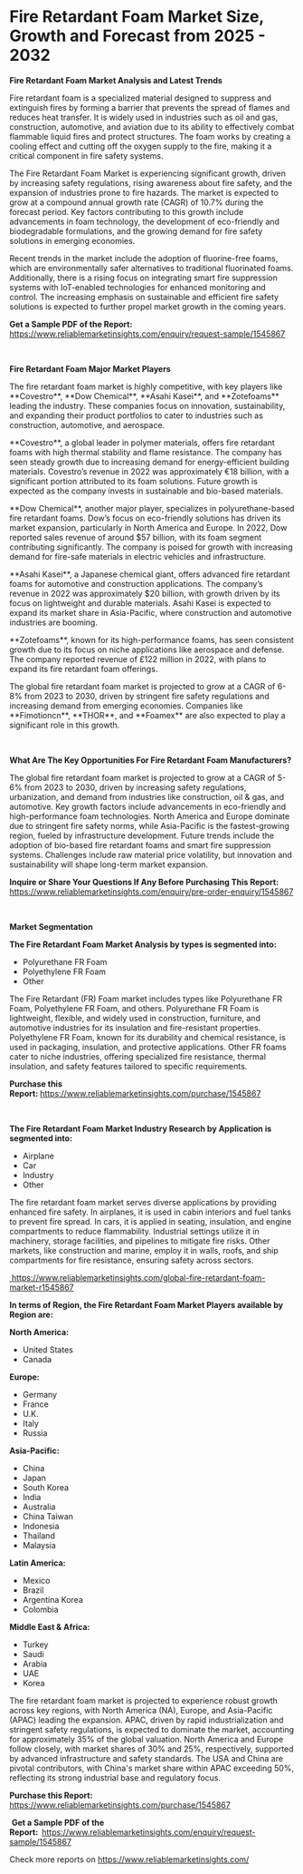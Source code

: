 <p><h1>Fire Retardant Foam Market Size, Growth and Forecast from 2025 - 2032</h1></p><p><strong>Fire Retardant Foam Market Analysis and Latest Trends</strong></p>
<p><p>Fire retardant foam is a specialized material designed to suppress and extinguish fires by forming a barrier that prevents the spread of flames and reduces heat transfer. It is widely used in industries such as oil and gas, construction, automotive, and aviation due to its ability to effectively combat flammable liquid fires and protect structures. The foam works by creating a cooling effect and cutting off the oxygen supply to the fire, making it a critical component in fire safety systems.</p><p>The Fire Retardant Foam Market is experiencing significant growth, driven by increasing safety regulations, rising awareness about fire safety, and the expansion of industries prone to fire hazards. The market is expected to grow at a compound annual growth rate (CAGR) of 10.7% during the forecast period. Key factors contributing to this growth include advancements in foam technology, the development of eco-friendly and biodegradable formulations, and the growing demand for fire safety solutions in emerging economies.</p><p>Recent trends in the market include the adoption of fluorine-free foams, which are environmentally safer alternatives to traditional fluorinated foams. Additionally, there is a rising focus on integrating smart fire suppression systems with IoT-enabled technologies for enhanced monitoring and control. The increasing emphasis on sustainable and efficient fire safety solutions is expected to further propel market growth in the coming years.</p></p>
<p><strong>Get a Sample PDF of the Report:&nbsp;</strong> <a href="https://www.reliablemarketinsights.com/enquiry/request-sample/1545867?utm_campaign=2231&utm_medium=2&utm_source=Github&utm_content=ia&utm_term=26012025&utm_id=fire-retardant-foam">https://www.reliablemarketinsights.com/enquiry/request-sample/1545867</a></p>
<p>&nbsp;</p>
<p><strong>Fire Retardant Foam Major Market Players</strong></p>
<p><p>The fire retardant foam market is highly competitive, with key players like **Covestro**, **Dow Chemical**, **Asahi Kasei**, and **Zotefoams** leading the industry. These companies focus on innovation, sustainability, and expanding their product portfolios to cater to industries such as construction, automotive, and aerospace.</p><p>**Covestro**, a global leader in polymer materials, offers fire retardant foams with high thermal stability and flame resistance. The company has seen steady growth due to increasing demand for energy-efficient building materials. Covestro’s revenue in 2022 was approximately €18 billion, with a significant portion attributed to its foam solutions. Future growth is expected as the company invests in sustainable and bio-based materials.</p><p>**Dow Chemical**, another major player, specializes in polyurethane-based fire retardant foams. Dow’s focus on eco-friendly solutions has driven its market expansion, particularly in North America and Europe. In 2022, Dow reported sales revenue of around $57 billion, with its foam segment contributing significantly. The company is poised for growth with increasing demand for fire-safe materials in electric vehicles and infrastructure.</p><p>**Asahi Kasei**, a Japanese chemical giant, offers advanced fire retardant foams for automotive and construction applications. The company’s revenue in 2022 was approximately $20 billion, with growth driven by its focus on lightweight and durable materials. Asahi Kasei is expected to expand its market share in Asia-Pacific, where construction and automotive industries are booming.</p><p>**Zotefoams**, known for its high-performance foams, has seen consistent growth due to its focus on niche applications like aerospace and defense. The company reported revenue of £122 million in 2022, with plans to expand its fire retardant foam offerings.</p><p>The global fire retardant foam market is projected to grow at a CAGR of 6-8% from 2023 to 2030, driven by stringent fire safety regulations and increasing demand from emerging economies. Companies like **Fimotioncn**, **THOR**, and **Foamex** are also expected to play a significant role in this growth.</p></p>
<p>&nbsp;</p>
<p><strong>What Are The Key Opportunities For Fire Retardant Foam Manufacturers?</strong></p>
<p><p>The global fire retardant foam market is projected to grow at a CAGR of 5-6% from 2023 to 2030, driven by increasing safety regulations, urbanization, and demand from industries like construction, oil & gas, and automotive. Key growth factors include advancements in eco-friendly and high-performance foam technologies. North America and Europe dominate due to stringent fire safety norms, while Asia-Pacific is the fastest-growing region, fueled by infrastructure development. Future trends include the adoption of bio-based fire retardant foams and smart fire suppression systems. Challenges include raw material price volatility, but innovation and sustainability will shape long-term market expansion.</p></p>
<p><strong>Inquire or Share Your Questions If Any Before Purchasing This Report:</strong> <a href="https://www.reliablemarketinsights.com/enquiry/pre-order-enquiry/1545867?utm_campaign=2231&utm_medium=2&utm_source=Github&utm_content=ia&utm_term=26012025&utm_id=fire-retardant-foam">https://www.reliablemarketinsights.com/enquiry/pre-order-enquiry/1545867</a></p>
<p>&nbsp;</p>
<p><strong>Market Segmentation</strong></p>
<p><strong>The Fire Retardant Foam Market Analysis by types is segmented into:</strong></p>
<p><ul><li>Polyurethane FR Foam</li><li>Polyethylene FR Foam</li><li>Other</li></ul></p>
<p><p>The Fire Retardant (FR) Foam market includes types like Polyurethane FR Foam, Polyethylene FR Foam, and others. Polyurethane FR Foam is lightweight, flexible, and widely used in construction, furniture, and automotive industries for its insulation and fire-resistant properties. Polyethylene FR Foam, known for its durability and chemical resistance, is used in packaging, insulation, and protective applications. Other FR foams cater to niche industries, offering specialized fire resistance, thermal insulation, and safety features tailored to specific requirements.</p></p>
<p><strong>Purchase this Report:&nbsp;</strong><a href="https://www.reliablemarketinsights.com/purchase/1545867?utm_campaign=2231&utm_medium=2&utm_source=Github&utm_content=ia&utm_term=26012025&utm_id=fire-retardant-foam">https://www.reliablemarketinsights.com/purchase/1545867</a></p>
<p>&nbsp;</p>
<p><strong>The Fire Retardant Foam Market Industry Research by Application is segmented into:</strong></p>
<p><ul><li>Airplane</li><li>Car</li><li>Industry</li><li>Other</li></ul></p>
<p><p>The fire retardant foam market serves diverse applications by providing enhanced fire safety. In airplanes, it is used in cabin interiors and fuel tanks to prevent fire spread. In cars, it is applied in seating, insulation, and engine compartments to reduce flammability. Industrial settings utilize it in machinery, storage facilities, and pipelines to mitigate fire risks. Other markets, like construction and marine, employ it in walls, roofs, and ship compartments for fire resistance, ensuring safety across sectors.</p></p>
<p><a href="https://www.reliablemarketinsights.com/global-fire-retardant-foam-market-r1545867?utm_campaign=2231&utm_medium=2&utm_source=Github&utm_content=ia&utm_term=26012025&utm_id=fire-retardant-foam">&nbsp;https://www.reliablemarketinsights.com/global-fire-retardant-foam-market-r1545867</a></p>
<p><strong>In terms of Region, the Fire Retardant Foam Market Players available by Region are:</strong></p>
<p>
    <p> <strong> North America: </strong>
        <ul>
            <li>United States</li>
            <li>Canada</li>
        </ul>
        </p> 
    <p> <strong> Europe: </strong>
        <ul>
            <li>Germany</li>
            <li>France</li>
            <li>U.K.</li>
            <li>Italy</li>
            <li>Russia</li>
        </ul>
        </p> 
    <p> <strong> Asia-Pacific: </strong>
        <ul>
            <li>China</li>
            <li>Japan</li>
            <li>South Korea</li>
            <li>India</li>
            <li>Australia</li>
            <li>China Taiwan</li>
            <li>Indonesia</li>
            <li>Thailand</li>
            <li>Malaysia</li>
        </ul>
        </p> 
    <p> <strong> Latin America: </strong>
        <ul>
            <li>Mexico</li>
            <li>Brazil</li>
            <li>Argentina Korea</li>
            <li>Colombia</li>
        </ul>
        </p> 
    <p> <strong> Middle East & Africa: </strong>
        <ul>
            <li>Turkey</li>
            <li>Saudi</li>
            <li>Arabia</li>
            <li>UAE</li>
            <li>Korea</li>
        </ul>
    </p>
    </p>
<p><p>The fire retardant foam market is projected to experience robust growth across key regions, with North America (NA), Europe, and Asia-Pacific (APAC) leading the expansion. APAC, driven by rapid industrialization and stringent safety regulations, is expected to dominate the market, accounting for approximately 35% of the global valuation. North America and Europe follow closely, with market shares of 30% and 25%, respectively, supported by advanced infrastructure and safety standards. The USA and China are pivotal contributors, with China's market share within APAC exceeding 50%, reflecting its strong industrial base and regulatory focus.</p></p>
<p><strong>Purchase this Report: </strong><a href="https://www.reliablemarketinsights.com/purchase/1545867?utm_campaign=2231&utm_medium=2&utm_source=Github&utm_content=ia&utm_term=26012025&utm_id=fire-retardant-foam">https://www.reliablemarketinsights.com/purchase/1545867</a></p>
<p>&nbsp;<strong>Get a Sample PDF of the Report:&nbsp;&nbsp;</strong><a href="https://www.reliablemarketinsights.com/enquiry/request-sample/1545867?utm_campaign=2231&utm_medium=2&utm_source=Github&utm_content=ia&utm_term=26012025&utm_id=fire-retardant-foam">https://www.reliablemarketinsights.com/enquiry/request-sample/1545867</a></p>
<p><strong></strong></p>
<p>Check more reports on <a href="https://www.reliablemarketinsights.com/?utm_campaign=2231&utm_medium=2&utm_source=Github&utm_content=ia&utm_term=26012025&utm_id=fire-retardant-foam">https://www.reliablemarketinsights.com/</a></p>
